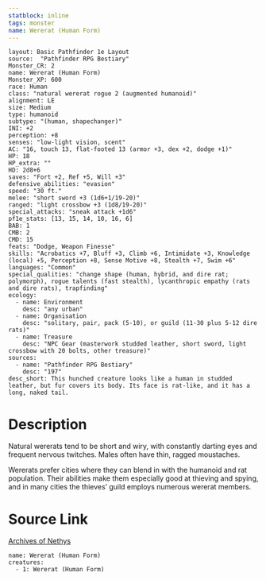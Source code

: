 ```yaml
---
statblock: inline
tags: monster
name: Wererat (Human Form)
---
```

```statblock
layout: Basic Pathfinder 1e Layout
source:  "Pathfinder RPG Bestiary"
Monster_CR: 2
name: Wererat (Human Form)
Monster_XP: 600
race: Human
class: "natural wererat rogue 2 (augmented humanoid)"
alignment: LE
size: Medium
type: humanoid
subtype: "(human, shapechanger)"
INI: +2
perception: +8
senses: "low-light vision, scent"
AC: "16, touch 13, flat-footed 13 (armor +3, dex +2, dodge +1)"
HP: 18
HP_extra: ""
HD: 2d8+6
saves: "Fort +2, Ref +5, Will +3"
defensive_abilities: "evasion"
speed: "30 ft."
melee: "short sword +3 (1d6+1/19-20)"
ranged: "light crossbow +3 (1d8/19-20)"
special_attacks: "sneak attack +1d6"
pf1e_stats: [13, 15, 14, 10, 16, 6]
BAB: 1
CMB: 2
CMD: 15
feats: "Dodge, Weapon Finesse"
skills: "Acrobatics +7, Bluff +3, Climb +6, Intimidate +3, Knowledge (local) +5, Perception +8, Sense Motive +8, Stealth +7, Swim +6"
languages: "Common"
special_qualities: "change shape (human, hybrid, and dire rat; polymorph), rogue talents (fast stealth), lycanthropic empathy (rats and dire rats), trapfinding"
ecology:
  - name: Environment
    desc: "any urban"
  - name: Organisation
    desc: "solitary, pair, pack (5-10), or guild (11-30 plus 5-12 dire rats)"
  - name: Treasure
    desc: "NPC Gear (masterwork studded leather, short sword, light crossbow with 20 bolts, other treasure)"
sources:
  - name: "Pathfinder RPG Bestiary"
    desc: "197"
desc_short: This hunched creature looks like a human in studded leather, but fur covers its body. Its face is rat-like, and it has a long, naked tail.
```
# Description
Natural wererats tend to be short and wiry, with constantly darting eyes and frequent nervous twitches. Males often have thin, ragged moustaches.

Wererats prefer cities where they can blend in with the humanoid and rat population. Their abilities make them especially good at thieving and spying, and in many cities the thieves’ guild employs numerous wererat members.
# Source Link
[Archives of Nethys](https://aonprd.com/MonsterDisplay.aspx?ItemName=Wererat%20(Human%20Form))
```encounter-table
name: Wererat (Human Form)
creatures:
  - 1: Wererat (Human Form)
```
